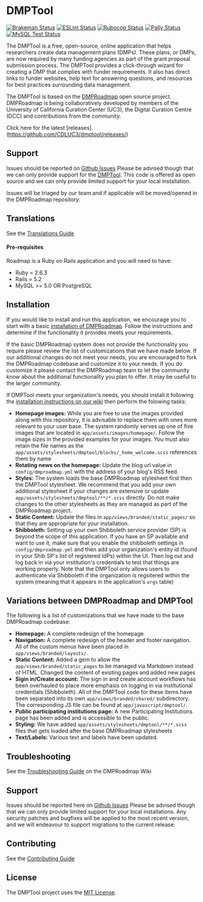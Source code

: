 # DMPTool

[![Brakeman Status](https://github.com/CDLUC3/dmptool/workflows/Brakeman/badge.svg)](https://github.com/CDLUC3/dmptool/actions)
[![ESLint Status](https://github.com/CDLUC3/dmptool/workflows/ESLint/badge.svg)](https://github.com/CDLUC3/dmptool/actions)
[![Rubocop Status](https://github.com/CDLUC3/dmptool/workflows/Rubocop/badge.svg)](https://github.com/CDLUC3/dmptool/actions)
[![Pally Status](https://github.com/CDLUC3/dmptool/workflows/Pa11y%20Accessibility%20Checks/badge.svg)](https://github.com/CDLUC3/dmptool/actions)
[![MySQL Test Status](https://github.com/CDLUC3/dmptool/workflows/Tests%20-%20MySQL/badge.svg)](https://github.com/CDLUC3/dmptool/actions)

The DMPTool is a free, open-source, online application that helps researchers create data management plans (DMPs). These plans, or DMPs, are now required by many funding agencies as part of the grant proposal submission process. The DMPTool provides a click-through wizard for creating a DMP that complies with funder requirements. It also has direct links to funder websites, help text for answering questions, and resources for best practices surrounding data management.

The DMPTool is based on the [DMPRoadmap](https://github.com/DMPRoadmap/roadmap) open source project. DMPRoadmap is being collaboratively developed by members of the University of California Curation Center (UC3), the Digital Curation Centre (DCC) and contributions from the community.

Click here for the latest [releases].(https://github.com/CDLUC3/dmptool/releases/)

## Support

Issues should be reported on [Github Issues](https://github.com/CDLUC3/dmptool/issues)
Please be advised though that we can only provide support for the [DMPTool](https://dmptool.org). This code is offered as open source and we can only provide limited support for your local installation.

Issues will be triaged by our team and if applicable will be moved/opened in the DMPRoadmap repository.

## Translations

See the [Translations Guide](https://github.com/DMPRoadmap/roadmap/wiki/Translations)

#### Pre-requisites
Roadmap is a Ruby on Rails application and you will need to have:
* Ruby = 2.6.3
* Rails = 5.2
* MySQL >= 5.0 OR PostgreSQL

## Installation

If you would like to install and run this application, we encourage you to start with a basic [installation of DMPRoadmap](https://github.com/DMPRoadmap/roadmap/wiki/Installation). Follow the instructions and determine if the functionality it provides meets your requirements.

If the basic DMPRoadmap system does not provide the functionality you require please review the list of customizations that we have made below. If our additional changes do not meet your needs, you are encouraged to fork the DMPRoadmap codebase and customize it to your needs. If you do customize it please contact the DMPRoadmap team to let the community know about the additional functionality you plan to offer. It may be useful to the larger community.

If DMPTool meets your organization's needs, you should install it following the [installation instructions on our wiki](https://github.com/CDLUC3/dmptool/wiki/installation) then perform the folowing tasks:

- **Homepage images:** While you are free to use the images provided along with this repository, it is advisable to replace them with ones more relevant to your user base. The system randomly serves up one of five images that are located in `app/assets/images/homepage/`. Follow the image sizes in the provided examples for your images. You must also retain the file names as the `app/assets/stylesheets/dmptool/blocks/_home_welcome.scss` references them by name
- **Rotating news on the homepage:** Update the blog url value in `config/dmproadmap.yml` with the address of your blog's RSS feed.
- **Styles:** The system loads the base DMPRoadmap stylesheet first then the DMPTool stylesheet. We recommend that you add your own additional stylesheet if your changes are extensive or update `app/assets/stylesheets/dmptool/**/*.scss` directly. Do not make changes to the other stylesheets as they are managed as part of the DMPRoadmap project.
- **Static Content:** Update the files in `app/views/branded/static_pages/` so that they are appropriate for your installation.
- **Shibboleth:** Setting up your own Shibboleth service provider (SP) is beyond the scope of this application. If you have an SP available and want to use it, make sure that you enable the shibboleth settings in `config/dmproadmap.yml` and then add your organization's entity id (found in your Shib SP's list of registered IdPs) within the UI. Then log out and log back in via your institution's credentials to test that things are working properly. Note that the DMPTool only allows users to authenticate via Shibboleth if the organization is regsitered within the system (meaning that it appears in the application's `orgs` table)

## Variations between DMPRoadmap and DMPTool

The following is a list of customizations that we have made to the base DMPRoadmap codebase:

- **Homepage:** A complete redesign of the homepage
- **Navigation:** A complete redesign of the header and footer navigation. All of the custom menus have been placed in `app/views/branded/layouts/`.
- **Static Content:** Added a gem to allow the `app/views/branded/static_pages` to be managed via Markdown instead of HTML. Changed the content of existing pages and added new pages
- **Sigin in/Create account:** The sign in and create account workflows has been overhauled to place more emphasis on logging in via institutional credentials (Shibboleth). All of the DMPTool code for these items have been separated into its own `app/views/branded/shared/` subdirectory. The corresponding JS file can be found at `app/javascript/dmptool/`.
- **Public participating institutions page:** A new Participating Institutions page has been added and is accessible to the public.
- **Styling:** We have added `app/assets/stylesheets/dmptool/**/*.scss` files that gets loaded after the base DMPRoadmap stylesheets
- **Text/Labels:** Various text and labels have been updated.

## Troubleshooting
See the [Troubleshooting Guide](https://github.com/DMPRoadmap/roadmap/wiki/Troubleshooting) on the DMPRoadmap Wiki

## Support
Issues should be reported here on [Github Issues](https://github.com/DMPRoadmap/roadmap/issues)
Please be advised though that we can only provide limited support for your local installations.
Any security patches and bugfixes will be applied to the most recent version, and we will endeavour to support migrations to the current release.

## Contributing

See the [Contributing Guide](https://github.com/DMPRoadmap/roadmap/wiki/Get-involved)

## License
The DMPTool project uses the <a href="./LICENSE.md">MIT License</a>.
